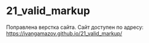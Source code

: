 # 21_valid_markup

Поправлена верстка сайта. Сайт доступен по адресу: https://ivangamazov.github.io/21_valid_markup/